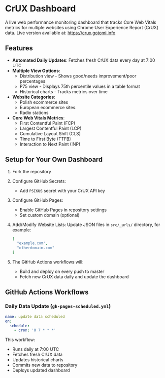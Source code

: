 # CrUX Dashboard

A live web performance monitoring dashboard that tracks Core Web Vitals metrics for multiple websites using Chrome User Experience Report (CrUX) data. Live version available at: https://crux.gotomi.info

## Features

- **Automated Daily Updates**: Fetches fresh CrUX data every day at 7:00 UTC
- **Multiple View Options**:
  - Distribution view - Shows good/needs improvement/poor percentages
  - P75 view - Displays 75th percentile values in a table format
  - Historical charts - Tracks metrics over time
- **Website Categories**:
  - Polish ecommerce sites
  - European ecommerce sites
  - Radio stations
- **Core Web Vitals Metrics**:
  - First Contentful Paint (FCP)
  - Largest Contentful Paint (LCP)
  - Cumulative Layout Shift (CLS)
  - Time to First Byte (TTFB)
  - Interaction to Next Paint (INP)

## Setup for Your Own Dashboard

1. Fork the repository

2. Configure GitHub Secrets:
   - Add `PSIKUS` secret with your CrUX API key

3. Configure GitHub Pages:
   - Enable GitHub Pages in repository settings
   - Set custom domain (optional)

4. Add/Modify Website Lists:
   Update JSON files in `src/_urls/` directory, for example:
   ```json
   [
     "example.com",
     "otherdomain.com"
   ]
   ```

5. The GitHub Actions workflows will:
   - Build and deploy on every push to master
   - Fetch new CrUX data daily and update the dashboard

## GitHub Actions Workflows

### Daily Data Update (`gh-pages-scheduled.yml`)
```yaml
name: update data scheduled
on:
  schedule:
    - cron: '0 7 * * *'
```
This workflow:
- Runs daily at 7:00 UTC
- Fetches fresh CrUX data
- Updates historical charts
- Commits new data to repository
- Deploys updated dashboard

